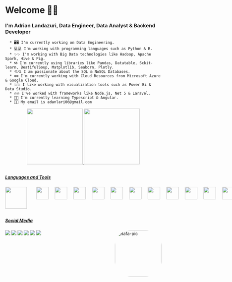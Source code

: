 # Welcome 👋👋

  ### I'm Adrian Landazuri, Data Engineer, Data Analyst & Backend Developer

      * 🖥️🖥️ I'm currently working on Data Engineering.
      * 💻💻 I'm working with programming languages such as Python & R.
      * ✨✨ I'm working with Big Data technologies like Hadoop, Apache Spark, Hive & Pig.
      * 🌀🌀 I'm currently using libraries like Pandas, Datatable, Sckit-learn, BeatifulSoup, Matplotlib, Seaborn, Plotly.
      * 💘💘 I am passionate about the SQL & NoSQL Databases.
      * ❄️❄️ I'm currently working with Cloud Resources from Microsoft Azure & Google Cloud.
      * 💥💥 I like working with visualization tools such as Power Bi & Data Studio.
      * 🔥🔥 I've worked with frameworks like Node.js, Net 5 & Laravel.
      * 📙📙 I'm currently learning Typescript & Angular.
      * 📧📧 My email is adanlari06@gmail.com

<div align="center">
  <a href="https://github.com/adrianrivas">
  <img height="180em" src="https://github-readme-stats.vercel.app/api?username=adrianrivas&show_icons=true&theme=tokyonight&include_all_commits=true&count_private=true"/>
  <img height="180em" src="https://github-readme-stats.vercel.app/api/top-langs/?username=adrianrivas&layout=compact&langs_count=7&theme=tokyonight"/>
</div>
 
##
##### Languages and Tools
<div align="left" style="display: flex">
  <img height="70px" align="center" style="margin-right: 10px;" src="https://cdn.jsdelivr.net/gh/devicons/devicon/icons/nodejs/nodejs-original-wordmark.svg"/>
  <img height="40px" align="center" style="margin-left: 20px;" src="https://cdn.jsdelivr.net/gh/devicons/devicon/icons/laravel/laravel-plain-wordmark.svg"/>
  <img height="40px" align="center" style="margin-left: 20px;" src="https://cdn.jsdelivr.net/gh/devicons/devicon/icons/python/python-original-wordmark.svg"/>
  <img height="40px" align="center" style="margin-left: 20px;" src="https://cdn.jsdelivr.net/gh/devicons/devicon/icons/php/php-original.svg"/>
  <img height="40px" align="center" style="margin-left: 20px;" src="https://cdn.jsdelivr.net/gh/devicons/devicon/icons/javascript/javascript-original.svg"/>
  <img height="40px" align="center" style="margin-left: 20px;" src="https://cdn.jsdelivr.net/gh/devicons/devicon/icons/typescript/typescript-original.svg"/>
  <img height="40px" align="center" style="margin-left: 20px;" src="https://cdn.jsdelivr.net/gh/devicons/devicon/icons/csharp/csharp-original.svg"/>
  <img height="40px" align="center" style="margin-left: 20px;" src="https://cdn.jsdelivr.net/gh/devicons/devicon/icons/cplusplus/cplusplus-original.svg"/>
  <img height="40px" align="center" style="margin-left: 20px;" src="https://cdn.jsdelivr.net/gh/devicons/devicon/icons/docker/docker-original-wordmark.svg"/>
  <img height="40px" align="center" style="margin-left: 20px;" src="https://icongr.am/devicon/linux-original.svg?size=128&color=currentColor"/>
  <img height="40px" align="center" style="margin-left: 20px;" src="https://icongr.am/devicon/mysql-original-wordmark.svg?size=128&color=currentColor"/>
  <img height="40px" align="center" style="margin-left: 20px;" src="https://icongr.am/devicon/mongodb-original-wordmark.svg?size=128&color=currentColor"/>
</div>

##
##### Social Media
<div>
  <a href="https://wa.me/573116325400" target="_blank"><img src="https://img.shields.io/badge/WhatsApp-25D366?style=for-the-badge&logo=whatsapp&logoColor=white" target="_blank"></a>
  <a href="https://www.instagram.com/adrianrivas07/" target="_blank"><img src="https://img.shields.io/badge/-Instagram-%23E4405F?style=for-the-badge&logo=instagram&logoColor=white" target="_blank"></a>
 <a href="https://discord.gg/Ruh8mwEdNM" target="_blank"><img src="https://img.shields.io/badge/Discord-7289DA?style=for-the-badge&logo=discord&logoColor=white" target="_blank"></a> 
  <a href = "mailto:adanlari06@gmail.com"><img src="https://img.shields.io/badge/Gmail-D14836?style=for-the-badge&logo=gmail&logoColor=white" target="_blank"></a>
  <a href = "https://twitter.com/AlandazuriR"><img src="https://img.shields.io/badge/Twitter-1DA1F2?style=for-the-badge&logo=twitter&logoColor=white" target="_blank"></a>
  <a href="https://www.linkedin.com/in/adrian-landazuri-rivas-data/" target="_blank"><img src="https://img.shields.io/badge/-LinkedIn-%230077B5?style=for-the-badge&logo=linkedin&logoColor=white" target="_blank"></a> 
  <img align="right" alt="Rafa-pic" height="150" style="border-radius:50px;" src="https://media.discordapp.net/attachments/925049798703329332/925062390431776799/WhatsApp_Image_2021-12-27_at_10.40.00_AM.jpeg">
</div>
